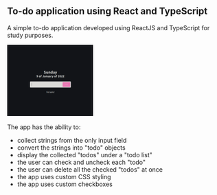 ## To-do application using React and TypeScript

A simple to-do application developed using ReactJS and TypeScript for study purposes.

<img src="public/todo-app.gif" alt="todo-app" style="zoom:25%;" />

The app has the ability to:

- collect strings from the only input field
- convert the strings into "todo" objects
- display the collected "todos" under a "todo list"
- the user can check and uncheck each "todo"
- the user can delete all the checked "todos" at once 
- the app uses custom CSS styling
- the app uses custom checkboxes
